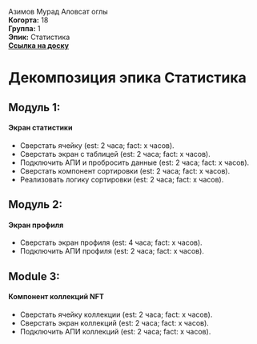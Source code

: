 Азимов Мурад Аловсат оглы\
<b>Когорта:</b> 18\
<b>Группа:</b> 1\
<b>Эпик:</b> Статистика\
<b>[Ссылка на доску](https://github.com/users/kalmahik/projects/3)</b>

# Декомпозиция эпика Статистика

## Модуль 1:

#### Экран статистики
 - Сверстать ячейку (est: 2 часа; fact: x часов).
 - Сверстать экран с таблицей (est: 2 часа; fact: x часов).
 - Подключить АПИ и пробросить данные (est: 2 часа; fact: x часов).
 - Сверстать компонент сортировки (est: 2 часа; fact: x часов).
 - Реализовать логику сортировки (est: 2 часа; fact: x часов).

## Модуль 2:

#### Экран профиля
 - Сверстать экран профиля (est: 4 часа; fact: x часов).
 - Подключить АПИ профиля (est: 2 часа; fact: x часов).

## Module 3:

#### Компонент коллекций NFT
 - Сверстать ячейку коллекции (est: 2 часа; fact: x часов).
 - Сверстать экран коллекций (est: 2 часа; fact: x часов).
 - Подключить АПИ коллекций (est: 2 часа; fact: x часов).
